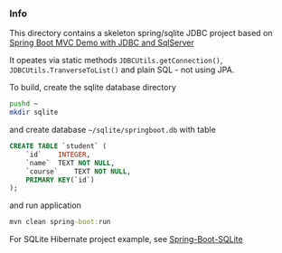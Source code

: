 ### Info

This directory contains a skeleton spring/sqlite JDBC project based on
[Spring Boot MVC Demo with JDBC and SqlServer](https://github.com/wuwei1024/SpringBoot-MVC-JDBC-SqlServer)

It opeates via static methods `JDBCUtils.getConnection()`, `JDBCUtils.TranverseToList()` and plain SQL - not using JPA.

To build, create the sqlite database directory
```sh
pushd ~
mkdir sqlite
```
and create database `~/sqlite/springboot.db` with table
```sql
CREATE TABLE `student` (
	`id`	INTEGER,
	`name`	TEXT NOT NULL,
	`course`	TEXT NOT NULL,
	PRIMARY KEY(`id`)
);
```
and run application
```cmd
mvn clean spring-boot:run
```
For SQLite Hibernate project example, see [Spring-Boot-SQLite](https://github.com/restart1025/Spring-Boot-SQLite)
